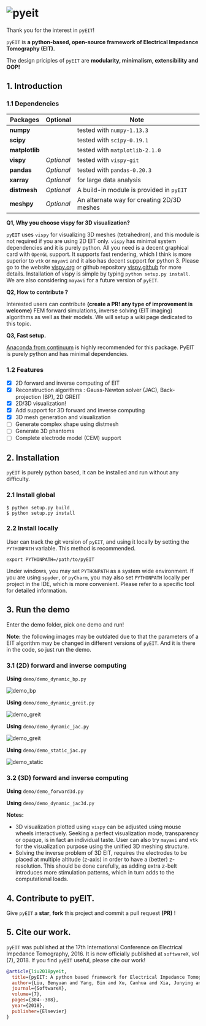 # ![pyeit](doc/images/logo.png)

Thank you for the interest in `pyEIT`!

`pyEIT` is **a python-based, open-source framework of Electrical Impedance Tomography (EIT).**

The design priciples of `pyEIT` are **modularity, minimalism, extensibility and OOP!**

## 1. Introduction

### 1.1 Dependencies

| Packages       | Optional   | Note                                     |
| -------------- | ---------- | ---------------------------------------- |
| **numpy**      |            | tested with `numpy-1.13.3`               |
| **scipy**      |            | tested with `scipy-0.19.1`               |
| **matplotlib** |            | tested with `matplotlib-2.1.0`           |
| **vispy**      | *Optional* | tested with `vispy-git`                  |
| **pandas**     | *Optional* | tested with `pandas-0.20.3`              |
| **xarray**     | *Optional* | for large data analysis                  |
| **distmesh**   | *Optional* | A build-in module is provided in `pyEIT` |
| **meshpy**     | *Optional* | An alternate way for creating 2D/3D meshes |

**Q1, Why you choose vispy for 3D visualization?**

`pyEIT` uses `vispy` for visualizing 3D meshes (tetrahedron), and this module is not required if you are using 2D EIT only. `vispy` has minimal system dependencies and it is purely python. All you need is a decent graphical card with `OpenGL` support. It supports fast rendering, which I think is more superior to `vtk` or `mayavi` and it also has decent support for python 3. Please go to the website [vispy.org](http://vispy.org/) or github repository [vispy.github](https://github.com/vispy/vispy) for more details. Installation of vispy is simple by typing `python setup.py install`. We are also considering `mayavi` for a future version of `pyEIT`.

**Q2, How to contribute ?** 

Interested users can contribute **(create a PR! any type of improvement is welcome)** FEM forward simulations, inverse solving (EIT imaging) algorithms as well as their models. We will setup a wiki page dedicated to this topic.

**Q3, Fast setup.**

[Anaconda from continuum](https://www.continuum.io/downloads) is highly recommended for this package. PyEIT is purely python and has minimal dependencies.

### 1.2 Features

 - [x] 2D forward and inverse computing of EIT
 - [x] Reconstruction algorithms : Gauss-Newton solver (JAC), Back-projection (BP), 2D GREIT
 - [x] 2D/3D visualization!
 - [x] Add support for 3D forward and inverse computing
 - [x] 3D mesh generation and visualization
 - [ ] Generate complex shape using distmesh
 - [ ] Generate 3D phantoms
 - [ ] Complete electrode model (CEM) support

## 2. Installation

`pyEIT` is purely python based, it can be installed and run without any difficulty.

### 2.1 Install global

```
$ python setup.py build
$ python setup.py install
```

### 2.2 Install locally

User can track the git version of `pyEIT`, and using it locally by setting the `PYTHONPATH` variable. This method is recommended.

```
export PYTHONPATH=/path/to/pyEIT
```

Under windows, you may set `PYTHONPATH` as a system wide environment. If you are using `spyder`, or `pyCharm`, you may also set `PYTHONPATH` locally per project in the IDE, which is more convenient. Please refer to a specific tool for detailed information.

## 3. Run the demo

Enter the demo folder, pick one demo and run!

**Note:** the following images may be outdated due to that the parameters of a EIT algorithm may be changed in different versions of `pyEIT`. And it is there in the code, so just run the demo.

### 3.1 (2D) forward and inverse computing

**Using** `demo/demo_dynamic_bp.py`

![demo_bp](doc/images/demo_bp.png)

**Using** `demo/demo_dynamic_greit.py`

![demo_greit](doc/images/demo_greit.png)

**Using** `demo/demo_dynamic_jac.py`

![demo_greit](doc/images/demo_jac.png)

**Using** `demo/demo_static_jac.py`

![demo_static](doc/images/demo_static.png)

### 3.2 (3D) forward and inverse computing

**Using** `demo/demo_forward3d.py`

**Using** `demo/demo_dynamic_jac3d.py`

**Notes:**

 - 3D visualization plotted using `vispy` can be adjusted using mouse wheels interactively. Seeking a perfect visualization mode, transparency or opaque, is in fact an individual taste. User can also try `mayavi` and `vtk` for the visualization purpose using the unified 3D meshing structure.
 - Solving the inverse problem of 3D EIT, requires the electrodes to be placed at multiple altitude (z-axis) in order to have a (better) z-resolution. This should be done carefully, as adding extra z-belt introduces more stimulation patterns, which in turn adds to the computational loads.

## 4. Contribute to pyEIT.

Give `pyEIT` a **star**, **fork** this project and commit a pull request **(PR)** !

## 5. Cite our work.

`pyEIT` was published at the 17th International Conference on Electrical Impedance Tomography, 2016. It is now officially published at `softwareX`, vol (7), 2018. If you find `pyEIT` useful, please cite our work!

```bibtex
@article{liu2018pyeit,
  title={pyEIT: A python based framework for Electrical Impedance Tomography},
  author={Liu, Benyuan and Yang, Bin and Xu, Canhua and Xia, Junying and Dai, Meng and Ji, Zhenyu and You, Fusheng and Dong, Xiuzhen and Shi, Xuetao and Fu, Feng},
  journal={SoftwareX},
  volume={7},
  pages={304--308},
  year={2018},
  publisher={Elsevier}
}
```
